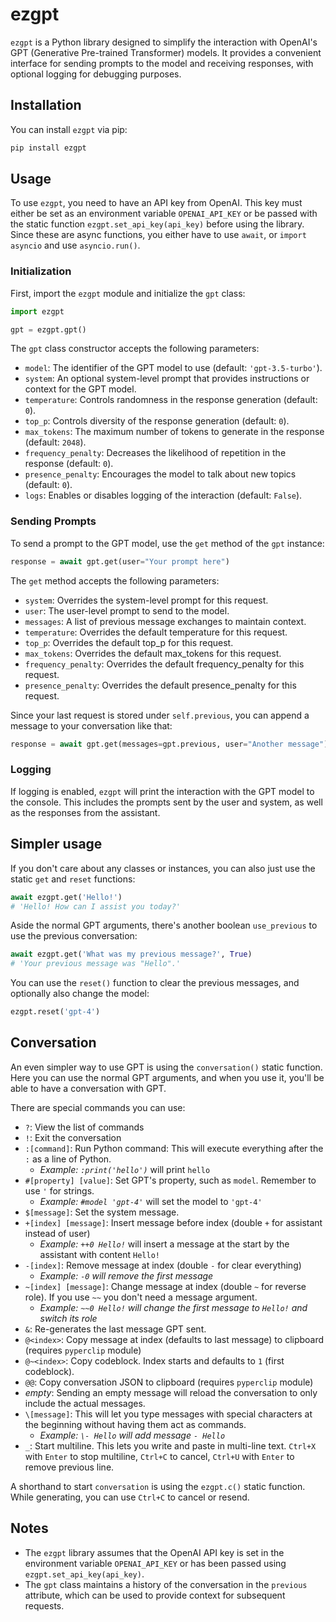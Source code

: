 # ezgpt

`ezgpt` is a Python library designed to simplify the interaction with OpenAI's GPT (Generative Pre-trained Transformer) models. It provides a convenient interface for sending prompts to the model and receiving responses, with optional logging for debugging purposes.

## Installation

You can install `ezgpt` via pip:
```bash
pip install ezgpt
```

## Usage

To use `ezgpt`, you need to have an API key from OpenAI. This key must either be set as an environment variable `OPENAI_API_KEY` or be passed with the static function `ezgpt.set_api_key(api_key)` before using the library. Since these are async functions, you either have to use `await`, or `import asyncio` and use `asyncio.run()`.

### Initialization

First, import the `ezgpt` module and initialize the `gpt` class:

```python
import ezgpt

gpt = ezgpt.gpt()
```

The `gpt` class constructor accepts the following parameters:

- `model`: The identifier of the GPT model to use (default: `'gpt-3.5-turbo'`).
- `system`: An optional system-level prompt that provides instructions or context for the GPT model.
- `temperature`: Controls randomness in the response generation (default: `0`).
- `top_p`: Controls diversity of the response generation (default: `0`).
- `max_tokens`: The maximum number of tokens to generate in the response (default: `2048`).
- `frequency_penalty`: Decreases the likelihood of repetition in the response (default: `0`).
- `presence_penalty`: Encourages the model to talk about new topics (default: `0`).
- `logs`: Enables or disables logging of the interaction (default: `False`).

### Sending Prompts

To send a prompt to the GPT model, use the `get` method of the `gpt` instance:

```python
response = await gpt.get(user="Your prompt here")
```

The `get` method accepts the following parameters:

- `system`: Overrides the system-level prompt for this request.
- `user`: The user-level prompt to send to the model.
- `messages`: A list of previous message exchanges to maintain context.
- `temperature`: Overrides the default temperature for this request.
- `top_p`: Overrides the default top_p for this request.
- `max_tokens`: Overrides the default max_tokens for this request.
- `frequency_penalty`: Overrides the default frequency_penalty for this request.
- `presence_penalty`: Overrides the default presence_penalty for this request.

Since your last request is stored under `self.previous`, you can append a message to your conversation like that:

```python
response = await gpt.get(messages=gpt.previous, user="Another message")
```

### Logging

If logging is enabled, `ezgpt` will print the interaction with the GPT model to the console. This includes the prompts sent by the user and system, as well as the responses from the assistant.

## Simpler usage
If you don't care about any classes or instances, you can also just use the static `get` and `reset` functions:

```python
await ezgpt.get('Hello!') 
# 'Hello! How can I assist you today?'
```
Aside the normal GPT arguments, there's another boolean `use_previous` to use the previous conversation:
```python
await ezgpt.get('What was my previous message?', True) 
# 'Your previous message was "Hello".'
```

You can use the `reset()` function to clear the previous messages, and optionally also change the model:
```python
ezgpt.reset('gpt-4')
```

## Conversation

An even simpler way to use GPT is using the `conversation()` static function. Here you can use the normal GPT arguments, and when you use it, you'll be able to have a conversation with GPT. 

There are special commands you can use:

- `?`: View the list of commands
- `!`: Exit the conversation
- `:[command]`: Run Python command: This will execute everything after the `:` as a line of Python. 
    -   *Example: `:print('hello')`* will print `hello`
- `#[property] [value]`: Set GPT's property, such as `model`. Remember to use `'` for strings. 
    - *Example: `#model 'gpt-4'`* will set the model to `'gpt-4'`
- `$[message]`: Set the system message.
- `+[index] [message]`: Insert message before index (double `+` for assistant instead of user)
    - *Example: `++0 Hello!`* will insert a message at the start by the assistant with content `Hello!`
- `-[index]`: Remove message at index (double `-` for clear everything)
    - *Example: `-0` will remove the first message*
- `~[index] [message]`: Change message at index (double `~` for reverse role). If you use `~~` you don't need a message argument.
    - *Example: `~~0 Hello!` will change the first message to `Hello!` and switch its role*
- `&`: Re-generates the last message GPT sent. 
- `@<index>`: Copy message at index (defaults to last message) to clipboard (requires `pyperclip` module)
- `@~<index>`: Copy codeblock. Index starts and defaults to `1` (first codeblock).
- `@@`: Copy conversation JSON to clipboard (requires `pyperclip` module)
- *empty*: Sending an empty message will reload the conversation to only include the actual messages. 
- `\[message]`: This will let you type messages with special characters at the beginning without having them act as commands.
    - *Example: `\- Hello` will add message `- Hello`*
- `_`: Start multiline. This lets you write and paste in multi-line text. `Ctrl+X` with `Enter` to stop multiline, `Ctrl+C` to cancel, `Ctrl+U` with `Enter` to remove previous line.

A shorthand to start `conversation` is using the `ezgpt.c()` static function. While generating, you can use `Ctrl+C` to cancel or resend.

## Notes

- The `ezgpt` library assumes that the OpenAI API key is set in the environment variable `OPENAI_API_KEY` or has been passed using `ezgpt.set_api_key(api_key)`.
- The `gpt` class maintains a history of the conversation in the `previous` attribute, which can be used to provide context for subsequent requests.
